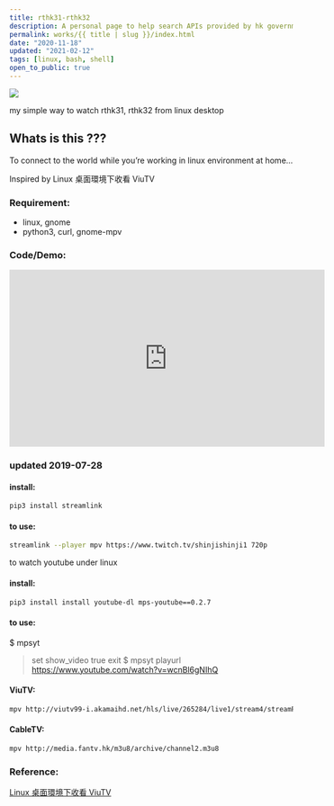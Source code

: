 ```yaml
---
title: rthk31-rthk32
description: A personal page to help search APIs provided by hk government. Also trying using gatsby.
permalink: works/{{ title | slug }}/index.html
date: "2020-11-18"
updated: "2021-02-12"
tags: [linux, bash, shell]
open_to_public: true
---
```


![](/images/works/rthk31-rthk32.avif)


my simple way to watch rthk31, rthk32 from linux desktop

## Whats is this ???

To connect to the world while you’re working in linux environment at home...

Inspired by Linux 桌面環境下收看 ViuTV

### Requirement:

- linux, gnome
- python3, curl, gnome-mpv


### Code/Demo:

<iframe width="560" height="315" src="https://www.youtube-nocookie.com/embed/hJdwEo4QNx8" frameborder="0" allow="accelerometer; autoplay; clipboard-write; encrypted-media; gyroscope; picture-in-picture" allowfullscreen></iframe>


### updated 2019-07-28

#### install:

```bash
pip3 install streamlink
```

#### to use:

```bash
streamlink --player mpv https://www.twitch.tv/shinjishinji1 720p
```

to watch youtube under linux

#### install:

```bash
pip3 install install youtube-dl mps-youtube==0.2.7
```

#### to use:

$ mpsyt
> set show_video true
> exit
$ mpsyt playurl https://www.youtube.com/watch?v=wcnBl6gNIhQ


#### ViuTV:

```bash
mpv http://viutv99-i.akamaihd.net/hls/live/265284/live1/stream4/streamPlaylist.m3u8 mpv http://viutv99-i.akamaihd.net/hls/live/265284/live1/master.m3u8
```

#### CableTV:

```bash
mpv http://media.fantv.hk/m3u8/archive/channel2.m3u8
```


### Reference:

<a href="https://blog.wtako.net/view/23">Linux 桌面環境下收看 ViuTV</a>